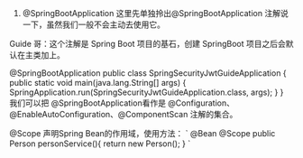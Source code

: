 1. @SpringBootApplication
这里先单独拎出@SpringBootApplication 注解说一下，虽然我们一般不会主动去使用它。

Guide 哥：这个注解是 Spring Boot 项目的基石，创建 SpringBoot 项目之后会默认在主类加上。

@SpringBootApplication
public class SpringSecurityJwtGuideApplication {
      public static void main(java.lang.String[] args) {
        SpringApplication.run(SpringSecurityJwtGuideApplication.class, args);
    }
}
我们可以把 @SpringBootApplication看作是 @Configuration、@EnableAutoConfiguration、@ComponentScan 注解的集合。

@Scope
声明Spring Bean的作用域，使用方法：
\` @Bean
    @Scope
    public Person personService(){
      return new Person();
    }
\`